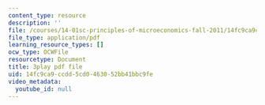 ```yaml
---
content_type: resource
description: ''
file: /courses/14-01sc-principles-of-microeconomics-fall-2011/14fc9ca9ccdd5cd0463052bb41bbc9fe_LpNKCJSZk_k.pdf
file_type: application/pdf
learning_resource_types: []
ocw_type: OCWFile
resourcetype: Document
title: 3play pdf file
uid: 14fc9ca9-ccdd-5cd0-4630-52bb41bbc9fe
video_metadata:
  youtube_id: null
---
```

